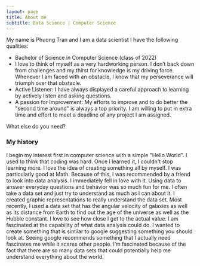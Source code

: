 ```yaml
---
layout: page
title: About me
subtitle: Data Science | Computer Science
---
```


My name is Phuong Tran and I am a data scientist I have the following qualities:

- Bachelor of Science in Computer Science (class of 2022)
- I love to think of myself as a very hardworking person. I don’t back down from challenges and my thirst for knowledge is my driving force. Whenever I am faced with an obstacle, I know that my perseverance will triumph over that obstacle.
- Active Listener: I have always displayed a careful approach to learning by actively listen and asking questions.
- A passion for Improvement: My efforts to improve and to do better the "second time around" is always a top priority. I am willing to put in extra time and effort to meet a deadline of any project I am assigned.

What else do you need?

### My history

I begin my interest first in computer science with a simple "Hello World". I used to think that coding was hard. Once I learned it, I couldn't stop learning more. I love the idea of creating something all by myself. I was particularly good at Math. Because of this, I was recommended by a friend to look into data analysis. I immediately fell in love with it. Using data to answer everyday questions and behavior was so much fun for me. I often take a data set and just try to understand as much as I can about it. I created graphic representations to really understand the data set. Most recently, I used a data set that has the angular velocity of galaxies as well as its distance from Earth to find out the age of the universe as well as the Hubble constant. I love to see how close I get to the actual value. I am fascinated at the capability of what data analysis could do. I wanted to create something that is similar to google suggesting something you should look at. Seeing google recommends something that I actually need fascinates me while it scares other people. I’m fascinated because of the fact that there are so many data sets that could potentially help me understand everything about the world.
